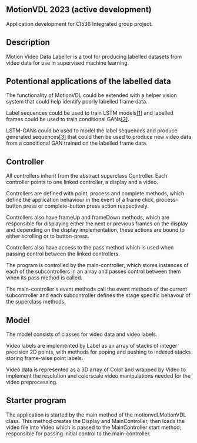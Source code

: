 MotionVDL 2023 (active development)
-

Application development for CI536 Integrated group project.




Description
-

Motion Video Data Labeller is a tool for producing labelled
datasets from video data for use in supervised machine learning.




Potentional applications of the labelled data
-

The functionality of MotionVDL could be extended with 
a helper vision system that could help identify poorly 
labelled frame data.

Label sequences could be used to train LSTM models[[1]](https://www.youtube.com/watch?v=YCzL96nL7j0) and 
labelled frames could be used to train conditional GANs[[2]](https://keras.io/examples/generative/conditional_gan/).

LSTM-GANs could be used to model the label sequences and 
produce generated sequences[[3]](https://arxiv.org/abs/1908.05551) that could then be used to 
produce new video data from a conditional GAN trained on 
the labelled frame data.




Controller
-

All controllers inherit from the abstract superclass Controller. 
Each controller points to one linked controller, a display and 
a video. 

Controllers are defined with point, process and complete 
methods, which define the application behaviour in the event of 
a frame click, process-button press or complete-button press 
action respectively. 

Controllers also have frameUp and frameDown methods,
which are responsible for displaying either the next or previous 
frames on the display and depending on the display implementation, 
these actions are bound to either scrolling or to button-press.

Controllers also have access to the pass method which 
is used when passing control between the linked controllers.

The program is controlled by the main-controller, which stores 
instances of each of the subcontrollers in an array and passes 
control between them when its pass method is called. 

The main-controller's event methods call the event methods of 
the current subcontroller and each subcontroller defines the 
stage specific behavour of the superclass methods.




Model
-

The model consists of classes for video data and video labels.

Video labels are implemented by Label as an array of stacks of 
integer precision 2D points, with methods for poping and pushing 
to indexed stacks storing frame-wise point labels.

Video data is represented as a 3D array of Color and wrapped by 
Video to implement the resolution and colorscale video manipulations 
needed for the video preprocessing.




Starter program
-

The application is started by the main method of the motionvdl.MotionVDL
class. This method creates the Display and MainController, then loads the 
video file into Video which is passed to the MainController start method;
responsible for passing initial control to the main-controller.

